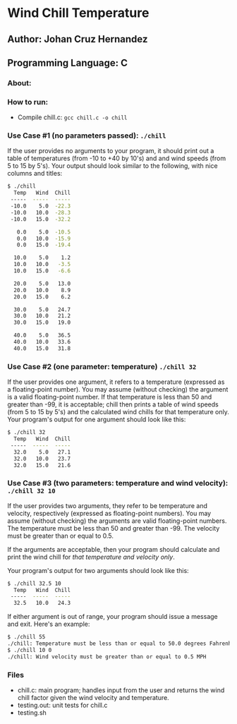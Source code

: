 # Wind Chill Temperature
## Author: Johan Cruz Hernandez
## Programming Language: C
### About:
### How to run:
- Compile chill.c: ```gcc chill.c -o chill```
### Use Case #1 (no parameters passed): ```./chill```
If the user provides no arguments to your program, it should print out a table of temperatures (from -10 to +40 by 10's) and and wind speeds (from 5 to 15 by 5's).
Your output should look similar to the following, with nice columns and titles:

```bash
$ ./chill
  Temp   Wind  Chill
 -----  -----  -----
 -10.0    5.0  -22.3
 -10.0   10.0  -28.3
 -10.0   15.0  -32.2

   0.0    5.0  -10.5
   0.0   10.0  -15.9
   0.0   15.0  -19.4

  10.0    5.0    1.2
  10.0   10.0   -3.5
  10.0   15.0   -6.6

  20.0    5.0   13.0
  20.0   10.0    8.9
  20.0   15.0    6.2

  30.0    5.0   24.7
  30.0   10.0   21.2
  30.0   15.0   19.0

  40.0    5.0   36.5
  40.0   10.0   33.6
  40.0   15.0   31.8
```

### Use Case #2 (one parameter: temperature) ```./chill 32```
If the user provides one argument, it refers to a temperature (expressed as a floating-point number). You may assume (without checking) the argument is a valid floating-point number. If that temperature is less than 50 and greater than -99, it is acceptable; chill then prints a table of wind speeds (from 5 to 15 by 5's) and the calculated wind chills for that temperature only. Your program's output for one argument should look like this:

```bash
$ ./chill 32
  Temp   Wind  Chill
 -----  -----  -----
  32.0    5.0   27.1
  32.0   10.0   23.7
  32.0   15.0   21.6
```

### Use Case #3 (two parameters: temperature and wind velocity): ```./chill 32 10```
If the user provides two arguments, they refer to be temperature and velocity, respectively (expressed as floating-point numbers).
You may assume (without checking) the arguments are valid floating-point numbers.
The temperature must be less than 50 and greater than -99.
The velocity must be greater than or equal to 0.5.

If the arguments are acceptable, then your program should calculate and print the wind chill for *that temperature and velocity only*.

Your program's output for two arguments should look like this:

```bash
$ ./chill 32.5 10
  Temp   Wind  Chill
 -----  -----  -----
  32.5   10.0   24.3
```

If either argument is out of range, your program should issue a message and exit.
Here's an example:

```bash
$ ./chill 55
./chill: Temperature must be less than or equal to 50.0 degrees Fahrenheit
$ ./chill 10 0
./chill: Wind velocity must be greater than or equal to 0.5 MPH
```

### Files
- chill.c: main program; handles input from the user and returns the wind chill factor given the wind velocity and temperature.
- testing.out: unit tests for chill.c
- testing.sh

